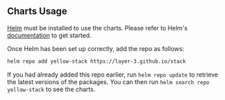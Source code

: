 ## Charts Usage

[Helm](https://helm.sh) must be installed to use the charts.  Please refer to
Helm's [documentation](https://helm.sh/docs) to get started.

Once Helm has been set up correctly, add the repo as follows:

```sh
helm repo add yellow-stack https://layer-3.github.io/stack
```

If you had already added this repo earlier, run `helm repo update` to retrieve
the latest versions of the packages.  You can then run `helm search repo
yellow-stack` to see the charts.
